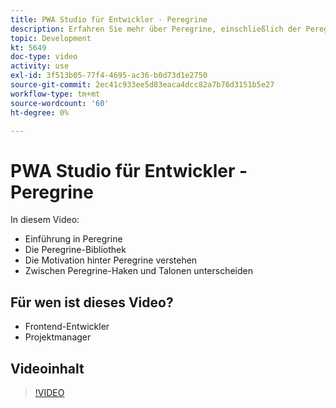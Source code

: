 ```yaml
---
title: PWA Studio für Entwickler - Peregrine
description: Erfahren Sie mehr über Peregrine, einschließlich der Peregrine-Bibliothek. Verstehen Sie die Motivation hinter Peregrine ​ die Unterschiede zwischen Peregrine Haken und Talonen.
topic: Development
kt: 5649
doc-type: video
activity: use
exl-id: 3f513b05-77f4-4695-ac36-b0d73d1e2750
source-git-commit: 2ec41c933ee5d83eaca4dcc82a7b76d3151b5e27
workflow-type: tm+mt
source-wordcount: '60'
ht-degree: 0%

---
```


# PWA Studio für Entwickler - Peregrine

In diesem Video:

- Einführung in Peregrine
- Die Peregrine-Bibliothek
- Die Motivation hinter Peregrine verstehen
- Zwischen Peregrine-Haken und Talonen unterscheiden

## Für wen ist dieses Video?

- Frontend-Entwickler
- Projektmanager

## Videoinhalt

>[!VIDEO](https://video.tv.adobe.com/v/35720?quality=12&learn=on)
